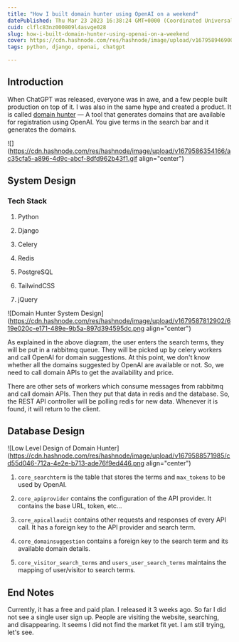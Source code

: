 ```yaml
---
title: "How I built domain hunter using OpenAI on a weekend"
datePublished: Thu Mar 23 2023 16:38:24 GMT+0000 (Coordinated Universal Time)
cuid: clflc83nz000809l4asvge028
slug: how-i-built-domain-hunter-using-openai-on-a-weekend
cover: https://cdn.hashnode.com/res/hashnode/image/upload/v1679589469000/bb5f67cb-639d-474f-8339-f14342830b08.png
tags: python, django, openai, chatgpt

---
```


## Introduction

When ChatGPT was released, everyone was in awe, and a few people built production on top of it. I was also in the same hype and created a product. It is called [domain hunter](https://domainhunterr.com) — A tool that generates domains that are available for registration using OpenAI. You give terms in the search bar and it generates the domains.

![](https://cdn.hashnode.com/res/hashnode/image/upload/v1679586354166/ac35cfa5-a896-4d9c-abcf-8dfd962b43f1.gif align="center")

## System Design

### Tech Stack

1. Python
    
2. Django
    
3. Celery
    
4. Redis
    
5. PostgreSQL
    
6. TailwindCSS
    
7. jQuery
    

![Domain Hunter System Design](https://cdn.hashnode.com/res/hashnode/image/upload/v1679587812902/619e020c-e171-489e-9b5a-897d394595dc.png align="center")

As explained in the above diagram, the user enters the search terms, they will be put in a rabbitmq queue. They will be picked up by celery workers and call OpenAI for domain suggestions. At this point, we don't know whether all the domains suggested by OpenAI are available or not. So, we need to call domain APIs to get the availability and price.

There are other sets of workers which consume messages from rabbitmq and call domain APIs. Then they put that data in redis and the database. So, the REST API controller will be polling redis for new data. Whenever it is found, it will return to the client.

## Database Design

![Low Level Design of Domain Hunter](https://cdn.hashnode.com/res/hashnode/image/upload/v1679588571985/cd55d046-712a-4e2e-b713-ade76f9ed446.png align="center")

1. `core_searchterm` is the table that stores the terms and `max_tokens` to be used by OpenAI.
    
2. `core_apiprovider` contains the configuration of the API provider. It contains the base URL, token, etc...
    
3. `core_apicallaudit` contains other requests and responses of every API call. It has a foreign key to the API provider and search term.
    
4. `core_domainsuggestion` contains a foreign key to the search term and its available domain details.
    
5. `core_visitor_search_terms` and `users_user_search_terms` maintains the mapping of user/visitor to search terms.
    

## End Notes

Currently, it has a free and paid plan. I released it 3 weeks ago. So far I did not see a single user sign up. People are visiting the website, searching, and disappearing. It seems I did not find the market fit yet. I am still trying, let's see.
